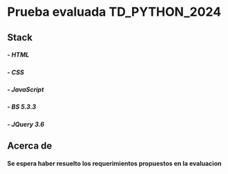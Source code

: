 # Prueba evaluada TD_PYTHON_2024
## Stack
##### - HTML
##### - CSS
##### - JavaScript
##### - BS 5.3.3
##### - JQuery 3.6


## Acerca de
#### Se espera haber resuelto los requerimientos propuestos en la evaluacion 